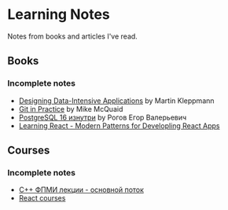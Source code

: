 # Learning Notes

Notes from books and articles I've read.

## Books

### Incomplete notes
* [Designing Data-Intensive Applications](./books/designing-data-intensive-applications.md) by Martin Kleppmann
* [Git in Practice](./books/git-in-practice.md) by Mike McQuaid
* [PostgreSQL 16 изнутри](./books/postgresql-internals.md) by Рогов Егор Валерьевич
* [Learning React - Modern Patterns for Developling React Apps](https://github.com/alisktl/learning-notes/blob/main/books/learning-react-modern-patterns-for-developling-react-apps.md)

## Courses
### Incomplete notes
* [С++ ФПМИ лекции - основной поток](./courses/mipt-course-c++.md)
* [React courses](https://github.com/alisktl/learning-notes/blob/main/courses/react-beginner-course.md)
